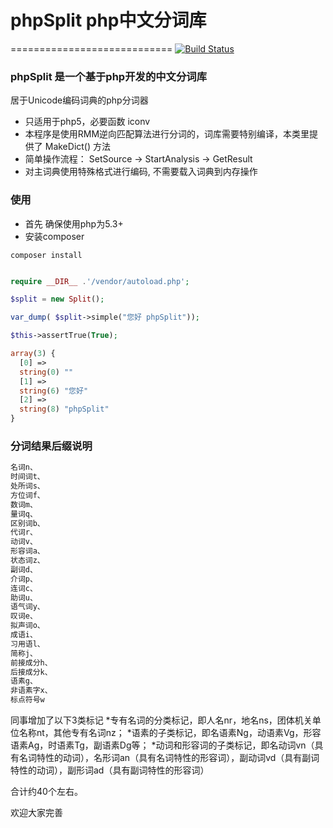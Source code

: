 # phpSplit php中文分词库
============================
[![Build Status](https://travis-ci.org/Callwoola/LBS.svg?branch=develop)](https://travis-ci.org/Callwoola/LBS)


### phpSplit 是一个基于php开发的中文分词库

居于Unicode编码词典的php分词器
* 只适用于php5，必要函数 iconv
* 本程序是使用RMM逆向匹配算法进行分词的，词库需要特别编译，本类里提供了 MakeDict() 方法
* 简单操作流程： SetSource -> StartAnalysis -> GetResult
* 对主词典使用特殊格式进行编码, 不需要载入词典到内存操作


### 使用

* 首先 确保使用php为5.3+
* 安装composer

```
composer install 
```

```php

require __DIR__ .'/vendor/autoload.php';

$split = new Split();

var_dump( $split->simple("您好 phpSplit"));

$this->assertTrue(True);
```


```php
array(3) {
  [0] =>
  string(0) ""
  [1] =>
  string(6) "您好"
  [2] =>
  string(8) "phpSplit"
}

```


### 分词结果后缀说明
```php
名词n、
时间词t、
处所词s、
方位词f、
数词m、
量词q、
区别词b、
代词r、
动词v、
形容词a、
状态词z、
副词d、
介词p、
连词c、
助词u、
语气词y、
叹词e、
拟声词o、
成语i、
习用语l、
简称j、
前接成分h、
后接成分k、
语素g、
非语素字x、
标点符号w
```

同事增加了以下3类标记
*专有名词的分类标记，即人名nr，地名ns，团体机关单位名称nt，其他专有名词nz；
*语素的子类标记，即名语素Ng，动语素Vg，形容语素Ag，时语素Tg，副语素Dg等；
*动词和形容词的子类标记，即名动词vn（具有名词特性的动词），名形词an（具有名词特性的形容词），副动词vd（具有副词特性的动词），副形词ad（具有副词特性的形容词）

合计约40个左右。

欢迎大家完善

